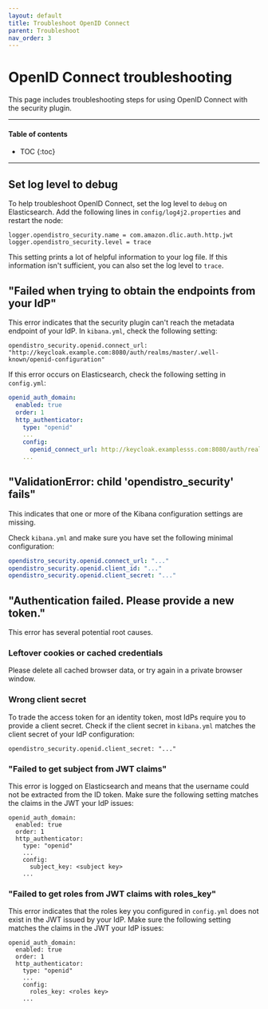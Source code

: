 ```yaml
---
layout: default
title: Troubleshoot OpenID Connect
parent: Troubleshoot
nav_order: 3
---
```


# OpenID Connect troubleshooting

This page includes troubleshooting steps for using OpenID Connect with the security plugin.


---

#### Table of contents
- TOC
{:toc}


---

## Set log level to debug

To help troubleshoot OpenID Connect, set the log level to `debug` on Elasticsearch. Add the following lines in `config/log4j2.properties` and restart the node:

```
logger.opendistro_security.name = com.amazon.dlic.auth.http.jwt
logger.opendistro_security.level = trace
```

This setting prints a lot of helpful information to your log file. If this information isn't sufficient, you can also set the log level to `trace`.


## "Failed when trying to obtain the endpoints from your IdP"

This error indicates that the security plugin can't reach the metadata endpoint of your IdP. In `kibana.yml`, check the following setting:

```
opendistro_security.openid.connect_url: "http://keycloak.example.com:8080/auth/realms/master/.well-known/openid-configuration"
```

If this error occurs on Elasticsearch, check the following setting in `config.yml`:

```yml
openid_auth_domain:
  enabled: true
  order: 1
  http_authenticator:
    type: "openid"
    ...
    config:
      openid_connect_url: http://keycloak.examplesss.com:8080/auth/realms/master/.well-known/openid-configuration
    ...
```

## "ValidationError: child 'opendistro_security' fails"

This indicates that one or more of the Kibana configuration settings are missing.

Check `kibana.yml` and make sure you have set the following minimal configuration:

```yml
opendistro_security.openid.connect_url: "..."
opendistro_security.openid.client_id: "..."
opendistro_security.openid.client_secret: "..."
```


## "Authentication failed. Please provide a new token."

This error has several potential root causes.


### Leftover cookies or cached credentials

Please delete all cached browser data, or try again in a private browser window.


### Wrong client secret

To trade the access token for an identity token, most IdPs require you to provide a client secret. Check if the client secret in `kibana.yml` matches the client secret of your IdP configuration:

```
opendistro_security.openid.client_secret: "..."
```


### "Failed to get subject from JWT claims"

This error is logged on Elasticsearch and means that the username could not be extracted from the ID token. Make sure the following setting matches the claims in the JWT your IdP issues:

```
openid_auth_domain:
  enabled: true
  order: 1
  http_authenticator:
    type: "openid"
    ...
    config:
      subject_key: <subject key>
    ...
```

### "Failed to get roles from JWT claims with roles_key"

This error indicates that the roles key you configured in `config.yml` does not exist in the JWT issued by your IdP. Make sure the following setting matches the claims in the JWT your IdP issues:

```
openid_auth_domain:
  enabled: true
  order: 1
  http_authenticator:
    type: "openid"
    ...
    config:
      roles_key: <roles key>
    ...
```
